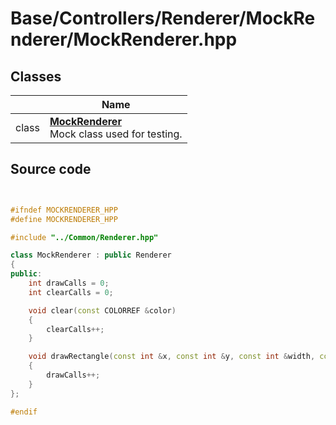 # Base/Controllers/Renderer/MockRenderer/MockRenderer.hpp



## Classes

|                | Name           |
| -------------- | -------------- |
| class | **[MockRenderer](Classes/class_mock_renderer.md)** <br>Mock class used for testing.  |




## Source code

```cpp


#ifndef MOCKRENDERER_HPP
#define MOCKRENDERER_HPP

#include "../Common/Renderer.hpp"

class MockRenderer : public Renderer
{
public:
    int drawCalls = 0;
    int clearCalls = 0;

    void clear(const COLORREF &color)
    {
        clearCalls++;
    }

    void drawRectangle(const int &x, const int &y, const int &width, const int &height, const COLORREF &color) override
    {
        drawCalls++;
    }
};

#endif
```
